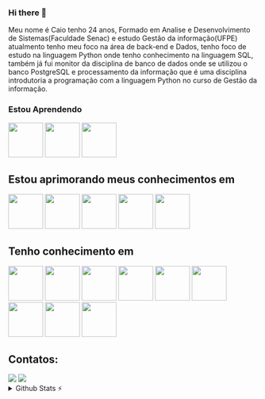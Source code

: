 ### Hi there 👋
Meu nome é Caio tenho 24 anos, Formado em Analise e Desenvolvimento de Sistemas(Faculdade Senac) e estudo Gestão da informação(UFPE) atualmento tenho meu foco na área de back-end e Dados, tenho foco de estudo na linguagem Python onde tenho conhecimento na linguagem SQL, também já fui monitor da disciplina de banco de dados onde se utilizou o banco PostgreSQL e processamento da informação que é uma disciplina introdutoria a programação com a linguagem Python no curso de Gestão da informação.

### Estou Aprendendo
<img height="70em" src="https://cdn.jsdelivr.net/gh/devicons/devicon/icons/javascript/javascript-original.svg" target="_blank"/> <img height="70em" src="https://cdn.jsdelivr.net/gh/devicons/devicon/icons/github/github-original-wordmark.svg" target="_blank"/> <img height="70em" src="https://cdn.jsdelivr.net/gh/devicons/devicon/icons/git/git-original.svg" target="_blank"/> 

## Estou aprimorando meus conhecimentos em
<img  height="70em" src="https://cdn.jsdelivr.net/gh/devicons/devicon/icons/python/python-original.svg" target="_blank" /> <img  height="70em" src="https://cdn.jsdelivr.net/gh/devicons/devicon/icons/flask/flask-original-wordmark.svg" target="_blank" /> <img  height="70em" src="https://cdn.jsdelivr.net/gh/devicons/devicon/icons/mongodb/mongodb-original.svg" target="_blank"/> <img height="70em" src="https://cdn.jsdelivr.net/gh/devicons/devicon/icons/html5/html5-original.svg" target="_blank" /> <img  height="70em" src="https://cdn.jsdelivr.net/gh/devicons/devicon/icons/css3/css3-original.svg" target="_blank"/>

## Tenho conhecimento em
<img  height="70em" src="https://cdn.jsdelivr.net/gh/devicons/devicon/icons/python/python-original.svg" target="_blank" /> <img  height="70em" src="https://cdn.jsdelivr.net/gh/devicons/devicon/icons/flask/flask-original-wordmark.svg" target="_blank" /> <img  height="70em" src="https://cdn.jsdelivr.net/gh/devicons/devicon/icons/postgresql/postgresql-original.svg" target="_blank" /> <img height="70em" src="https://cdn.jsdelivr.net/gh/devicons/devicon/icons/mysql/mysql-original.svg"  target="_blank"/> <img  height="70em" src="https://cdn.jsdelivr.net/gh/devicons/devicon/icons/c/c-original.svg" target="_blank"/> <img height="70em"
 src="https://cdn.jsdelivr.net/gh/devicons/devicon/icons/java/java-original.svg" target="_blank"/> <img height="70em" src="https://cdn.jsdelivr.net/gh/devicons/devicon/icons/html5/html5-original.svg" target="_blank" /> <img  height="70em" src="https://cdn.jsdelivr.net/gh/devicons/devicon/icons/css3/css3-original.svg" target="_blank"/> <img  height="70em" src="https://cdn.jsdelivr.net/gh/devicons/devicon/icons/mongodb/mongodb-original.svg" target="_blank"/> 

 ## Contatos:

<div>
<a href = "mailto:kaigabriel12@gmail.com"><img src="https://img.shields.io/badge/Gmail-D14836?style=for-the-badge&logo=gmail&logoColor=white" target="_blank"></a>
<a href="https://www.linkedin.com/in/caio-marinho-oliveira/" target="_blank"><img src="https://img.shields.io/badge/-LinkedIn-%230077B5?style=for-the-badge&logo=linkedin&logoColor=white" target="_blank"></a> 
</div>

<details>
  <summary>Github Stats ⚡</summary>
  
  <a href="#">![Github stats](https://github-readme-stats.vercel.app/api?username=Caio-Marinho&theme=blueberry&count_private=true&hide_border=true&line_height=20)</a>
  <a href="#">![Top Langs](https://github-readme-stats.vercel.app/api/top-langs/?username=Caio-Marinho&layout=compact&theme=blueberry&count_private=true&hide_border=true)</a>
</details>
<!--
**Caio-Marinho/Caio-Marinho** is a ✨ _special_ ✨ repository because its `README.md` (this file) appears on your GitHub profile.

Here are some ideas to get you started:

- 🔭 I’m currently working on ...
- 🌱 I’m currently learning ...
- 👯 I’m looking to collaborate on ...
- 🤔 I’m looking for help with ...
- 💬 Ask me about ...
- 📫 How to reach me: ...
- 😄 Pronouns: ...
- ⚡ Fun fact: ...
-->
